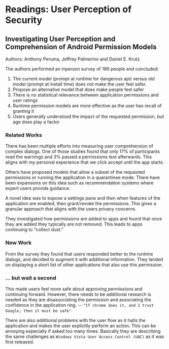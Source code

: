 # Readings: User Perception of Security

## Investigating User Perception and Comprehension of Android Permission Models

Authors: Anthony Peruma, Jeffrey Palmerino and Daniel E. Krutz

The authors performed an inperson survey of 186 people and concluded:

1. The current model (prompt at runtime for dangerous api) versus old model (prompt at install time) does not make the user feel safer.
2. Propose an alternative model that does make people feel safer
3. There is no statistical relevance between application permissions and user ratings
4. Runtime permission models are more effective as the user has recall of granting it
5. Users generally understood the impact of the requested permission, but age does play a factor

### Related Works

There has been multiple efforts into measuring user comprehension of complex dialogs. One of those studies found that only 17% of participants read the warnings and 3% passed a permissions test afterwards. This aligns with my personal experience that we click accept until the app starts.

Others have proposed models that allow a subset of the requested permissions or running the application in a quarantinee mode. There have been expansions on this idea such as recommendation systems where expert users provide guidance.

A novel idea was to expose a settings pane and then when features of the application are enabled, then grant/revoke the permissions. This gives a granular approach that aligns with the users privacy concerns.

They investigated how permissions are added to apps and found that once they are added they typically are not removed. This leads to apps continuing to "collect dust."

### New Work

From the survey they found that users responded better to the runtime dialogs, and decided to augment it with additional information. They landed on displaying a short list of other applications that also use this permission.

### ... but wait a second

This made users feel more safe about approving permissions and continuing forward. However, there needs to be additional research is needed as they are disassociating the permission and associating the confidence in the application ring. -- `"If chrome does it, and I trust Google; then it must be safe"`.

There are also additional problems with the user flow as it halts the application and makes the user explicitly perform an action. This can be annoying especially if asked too many times. Basically they are describing the same challenges as `Windows Vista User Access Control (UAC)` as it was first released.
